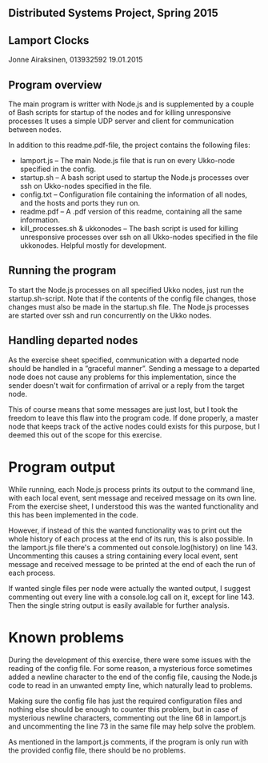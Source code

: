 ## Distributed Systems Project, Spring 2015
## Lamport Clocks 

Jonne Airaksinen, 013932592
19.01.2015

## Program overview
The main program is writter with Node.js and is supplemented by a couple of Bash scripts for startup of the nodes and for killing unresponsive processes It uses a simple UDP server and client for communication between nodes.

In addition to this readme.pdf-file, the project contains the following files:

* lamport.js – The main Node.js file that is run on every Ukko-node specified in the config.
* startup.sh – A bash script used to startup the Node.js processes over ssh on Ukko-nodes specified in the file.
* config.txt – Configuration file containing the information of all nodes, and the hosts and ports they run on.
* readme.pdf – A .pdf version of this readme, containing all the same information.
* kill_processes.sh & ukkonodes – The bash script is used for killing unresponsive processes over ssh on all Ukko-nodes specified in the file ukkonodes. Helpful mostly for development.

## Running the program
To start the Node.js processes on all specified Ukko nodes, just run the startup.sh-script. Note that if the contents of the config file changes, those changes must also be made in the startup.sh file. The Node.js processes are started over ssh and run concurrently on the Ukko nodes.

## Handling departed nodes
As the exercise sheet specified, communication with a departed node should be handled in a ”graceful manner”. Sending a message to a departed node does not cause any problems for this implementation, since the sender doesn't wait for confirmation of arrival or a reply from the target node.

This of course means that some messages are just lost, but I took the freedom to leave this flaw into the program code. If done properly, a master node that keeps track of the active nodes could exists for this purpose, but I deemed this out of the scope for this exercise.

# Program output
While running, each Node.js process prints its output to the command line, with each local event, sent message and received message on its own line. From the exercise sheet, I understood this was the wanted functionality and this has been implemented in the code. 

However, if instead of this the wanted functionality was to print out the whole history of each process at the end of its run, this is also possible. In the lamport.js file there's a commented out console.log(history) on line 143. Uncommenting this causes a string containing every local event, sent message and received message to be printed at the end of each the run of each process. 

If wanted single files per node were actually the wanted output, I suggest commenting out every line with a console.log call on it, except for line 143. Then the single string output is easily available for further analysis.

# Known problems
During the development of this exercise, there were some issues with the reading of the config file. For some reason, a mysterious force sometimes added a newline character to the end of the config file, causing the Node.js code to read in an unwanted empty line, which naturally lead to problems. 

Making sure the config file has just the required configuration files and nothing else should be enough to counter this problem, but in case of mysterious newline characters, commenting out the line 68 in lamport.js and uncommenting the line 73 in the same file may help solve the problem.

As mentioned in the lamport.js comments, if the program is only run with the provided config file, there should be no problems.